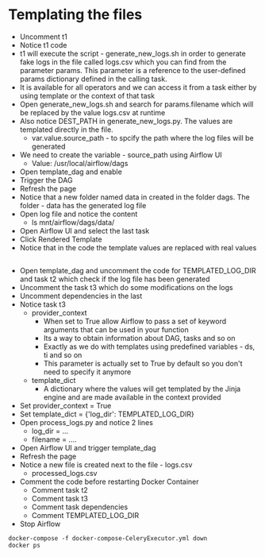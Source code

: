 # Templating the files
- Uncomment t1
- Notice t1 code
- t1 will execute the script - generate_new_logs.sh in order to generate fake logs in the file called logs.csv which you can find from the parameter params. This parameter is a reference to the user-defined params dictionary defined in the calling task.
- It is available for all operators and we can access it from a task either by using template or the context of that task
- Open generate_new_logs.sh and search for params.filename which will be replaced by the value logs.csv at runtime
- Also notice DEST_PATH in generate_new_logs.py. The values are templated directly in the file.
  - var.value.source_path - to spcify the path where the log files will be generated
- We need to create the variable - source_path using Airflow UI
  - Value: /usr/local/airflow/dags
- Open template_dag  and enable
- Trigger the DAG
- Refresh the page
- Notice that a new folder named data in created in the folder dags. The folder - data has the generated log file
- Open log file and notice the content
  - ls mnt/airflow/dags/data/
- Open Airflow UI and select the last task
- Click Rendered Template
- Notice that in the code the template values are replaced with real values


##
- Open template_dag and uncomment the code for TEMPLATED_LOG_DIR and task t2 which check if the log file has been generated
- Uncomment the task t3 which do some modifications on the logs
- Uncomment dependencies in the last
- Notice task t3
  - provider_context
    - When set to True allow Airflow to pass a set of keyword arguments that can be used in your function
    - Its a way to obtain information about DAG, tasks and so on
    - Exactly as we do with templates using predefined variables - ds, ti and so on
    - This parameter is actually set to True by default so you don't need to specify it anymore
  - template_dict
    - A dictionary where the values will get templated by the Jinja engine and are made available in the context provided
- Set provider_context = True
- Set template_dict = {'log_dir': TEMPLATED_LOG_DIR}
- Open process_logs.py and notice 2 lines
  - log_dir = ...
  - filename = ....
- Open Airflow UI and trigger template_dag
- Refresh the page
- Notice a new file is created next to the file - logs.csv
  - processed_logs.csv
- Comment the code before restarting Docker Container
  - Comment task t2
  - Comment task t3
  - Comment task dependencies
  - Comment TEMPLATED_LOG_DIR
- Stop Airflow
```
docker-compose -f docker-compose-CeleryExecutor.yml down
docker ps
```
